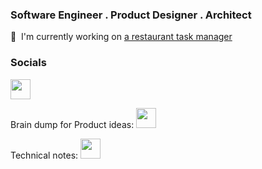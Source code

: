 ### Software Engineer . Product Designer . Architect

🚀  I'm currently working on [a restaurant task manager](http://tinagao.com)


### Socials

   <div> 
   <a href="https://www.linkedin.com/in/tinaxg" target="_blank" rel="noreferrer"><img src="https://raw.githubusercontent.com/danielcranney/readme-generator/main/public/icons/socials/linkedin.svg" width="32" height="32" /></a>

   Brain dump for Product ideas: <a href="https://twitter.com/tinaxgao" target="_blank" rel="noreferrer"><img src="https://raw.githubusercontent.com/danielcranney/readme-generator/main/public/icons/socials/twitter.svg" width="32" height="32" /></a>

   Technical notes: <a href="https://tinaxgao.hashnode.dev/" target="_blank" rel="noreferrer"><img src="https://raw.githubusercontent.com/danielcranney/readme-generator/main/public/icons/socials/hashnode.svg" width="32" height="32" /></a>
   </div>